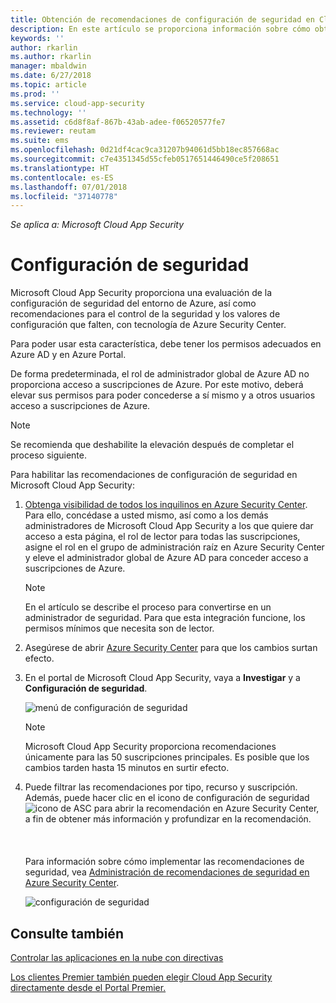 ```yaml
---
title: Obtención de recomendaciones de configuración de seguridad en Cloud App Security | Microsoft Docs
description: En este artículo se proporciona información sobre cómo obtener recomendaciones de configuración de seguridad en Cloud App Security mediante la integración con Azure Security Center.
keywords: ''
author: rkarlin
ms.author: rkarlin
manager: mbaldwin
ms.date: 6/27/2018
ms.topic: article
ms.prod: ''
ms.service: cloud-app-security
ms.technology: ''
ms.assetid: c6d8f8af-867b-43ab-adee-f06520577fe7
ms.reviewer: reutam
ms.suite: ems
ms.openlocfilehash: 0d21df4cac9ca31207b94061d5bb18ec857668ac
ms.sourcegitcommit: c7e4351345d55cfeb0517651446490ce5f208651
ms.translationtype: HT
ms.contentlocale: es-ES
ms.lasthandoff: 07/01/2018
ms.locfileid: "37140778"
---
```

*Se aplica a: Microsoft Cloud App Security*


# <a name="security-configuration"></a>Configuración de seguridad

Microsoft Cloud App Security proporciona una evaluación de la configuración de seguridad del entorno de Azure, así como recomendaciones para el control de la seguridad y los valores de configuración que falten, con tecnología de Azure Security Center. 

Para poder usar esta característica, debe tener los permisos adecuados en Azure AD y en Azure Portal.
 
De forma predeterminada, el rol de administrador global de Azure AD no proporciona acceso a suscripciones de Azure. Por este motivo, deberá elevar sus permisos para poder concederse a sí mismo y a otros usuarios acceso a suscripciones de Azure. 

> [!NOTE]
> Se recomienda que deshabilite la elevación después de completar el proceso siguiente.

Para habilitar las recomendaciones de configuración de seguridad en Microsoft Cloud App Security:

1. <a href="https://docs.microsoft.com/azure/security-center/security-center-management-groups" target="_blank">Obtenga visibilidad de todos los inquilinos en Azure Security Center</a>. Para ello, concédase a usted mismo, así como a los demás administradores de Microsoft Cloud App Security a los que quiere dar acceso a esta página, el rol de lector para todas las suscripciones, asigne el rol en el grupo de administración raíz en Azure Security Center y eleve el administrador global de Azure AD para conceder acceso a suscripciones de Azure. 

   > [!NOTE]
   > En el artículo se describe el proceso para convertirse en un administrador de seguridad. Para que esta integración funcione, los permisos mínimos que necesita son de lector.

2. Asegúrese de abrir <a href="https://ms.portal.azure.com/#blade/Microsoft_Azure_Security/SecurityMenuBlade/0" target="_blank">Azure Security Center</a> para que los cambios surtan efecto.

3. En el portal de Microsoft Cloud App Security, vaya a **Investigar** y a **Configuración de seguridad**. 

   ![menú de configuración de seguridad](./media/security-configuration-menu.png)

   > [!NOTE]
   > Microsoft Cloud App Security proporciona recomendaciones únicamente para las 50 suscripciones principales.
   > Es posible que los cambios tarden hasta 15 minutos en surtir efecto.

5. Puede filtrar las recomendaciones por tipo, recurso y suscripción. Además, puede hacer clic en el icono de configuración de seguridad ![icono de ASC](./media/asc-icon.png) para abrir la recomendación en Azure Security Center, a fin de obtener más información y profundizar en la recomendación. <br></br><br></br>Para información sobre cómo implementar las recomendaciones de seguridad, vea [Administración de recomendaciones de seguridad en Azure Security Center](https://docs.microsoft.com/azure/security-center/security-center-recommendations).

 
   ![configuración de seguridad](./media/security-configuration1.png)

 

## <a name="see-also"></a>Consulte también  
[Controlar las aplicaciones en la nube con directivas](control-cloud-apps-with-policies.md)   

[Los clientes Premier también pueden elegir Cloud App Security directamente desde el Portal Premier.](https://premier.microsoft.com/)  
  
